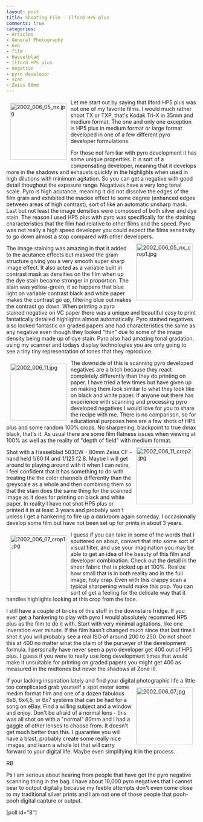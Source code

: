 ```yaml
---
layout: post
title: Shooting Film - Ilford HP5 plus
comments: true
categories:
- Articles
- General Photography
- 6x6
- film
- Hasselblad
- Ilford HP5 plus
- negative
- pyro developer
- scan
- Zeiss 80mm
---
```

<a rel="lightbox" href="/wp-content/uploads/2009/06/2002_006_05_nx.jpg"><img title="2002_006_05_nx.jpg" src="/wp-content/uploads/2009/06/.thumbs/.2002_006_05_nx.jpg" border="0" alt="2002_006_05_nx.jpg" hspace="10" vspace="10" width="150" height="150" align="left" /></a>Let me start out by saying that Ilford HP5 plus was not one of my favorite films. I would much rather shoot TX or TXP, that's Kodak Tri-X in 35mm and medium format. The one and only one exception is HP5 plus in medium format or large format developed in one of a few different pyro developer formulations.

For those not familiar with pyro development it has some unique properties. It is sort of a compensating developer, meaning that it develops more in the shadows and exhausts quickly in the highlights when used in high dilutions with minimum agitation. So you can get a negative with good detail thoughout the exposure range. Negatives have a very long tonal scale. Pyro is high acutance, meaning it did not dissolve the edges of the film grain and exhibited the mackie effect to some degree (enhanced edges between areas of high contrast), sort of like an automatic unsharp mask. Last but not least the image densities were composed of both silver and dye stain. The reason I used HP5 plus with pyro was specifically for the staining characteristics that the film had relative to other films and the speed. Pyro was not really a high speed developer you could expect the films sensitivity to go down almost a stop compared with other developers.<a rel="lightbox" href="/wp-content/uploads/2009/06/2002_006_05_nx_crop1.jpg"><img title="2002_006_05_nx_crop1.jpg" src="/wp-content/uploads/2009/06/.thumbs/.2002_006_05_nx_crop1.jpg" border="0" alt="2002_006_05_nx_crop1.jpg" hspace="10" vspace="10" width="150" height="150" align="right" /></a>

The image staining was amazing in that it added to the acutance effects but masked the grain structure giving you a very smooth super sharp image effect. It also acted as a variable built in contrast mask as densities on the film when up the dye stain became stronger in proportion. The stain was yellow-green, it so happens that blue light on variable contrast black and white paper makes the contrast go up, filtering blue out makes the contrast go down. When printing a pyro stained negative on VC paper there was a unique and beautiful easy to print fantatically detailed highlights almost automatically. Pyro stained negatives also looked fantastic on graded papers and had characteristics the same as any negative even though they looked "thin" due to some of the image density being made up of dye stain. Pyro also had amazing tonal gradation, using my scanner and todays display technologies you are only going to see a tiny tiny representation of tones that they reproduce.

<a rel="lightbox" href="/wp-content/uploads/2009/06/2002_006_11.jpg"><img title="2002_006_11.jpg" src="/wp-content/uploads/2009/06/.thumbs/.2002_006_11.jpg" border="0" alt="2002_006_11.jpg" hspace="10" vspace="10" width="150" height="150" align="left" /></a>The downside of this is scanning pyro developed negatives are a bitch because they react completely differently than they do printing on paper. I have tried a few times but have given up on making them look similar to what they look like on black and white paper. If anyone out there has experience with scanning and processing pyro developed negatives I would love for you to share the recipe with me. There is no comparison, so for educational purposes here are a few shots of HP5 plus and some random 100% crops. No sharpening, blackpoint to true dmax black, that's it. As usual there are some film flatness issues when viewing at 100% as well as the reality of "depth of field" with medium format.<a rel="lightbox" href="/wp-content/uploads/2009/06/2002_006_11_crop2.jpg"><img title="2002_006_11_crop2.jpg" src="/wp-content/uploads/2009/06/.thumbs/.2002_006_11_crop2.jpg" border="0" alt="2002_006_11_crop2.jpg" hspace="10" vspace="10" width="150" height="150" align="right" /></a>

Shot with a Hasselblad 503CW - 80mm Zeiss CF - hand held 1/60 f4 and 1/125 f2.8. Maybe I will get around to playing around with it when I can retire, I feel confident that it has something to do with treating the the color channels differently than the greyscale as a whole and then combining them so that the stain does the same thing for the scanned image as it does for printing on black and white paper. In reality I have not shot HP5 plus or printed it in at least 3 years and probably won't unless I get a hankering to fire up a darkroom again someday. I occasionally develop some film but have not been set up for prints in about 3 years.

<a rel="lightbox" href="/wp-content/uploads/2009/06/2002_006_07_crop1.jpg"><img title="2002_006_07_crop1.jpg" src="/wp-content/uploads/2009/06/.thumbs/.2002_006_07_crop1.jpg" border="0" alt="2002_006_07_crop1.jpg" hspace="10" vspace="10" width="150" height="150" align="left" /></a>I guess if you can take in some of the words that I sputtered on about, convert that into some sort of visual filter, and use your imagination you may be able to get an idea of the beauty of this film and developer combination. Check out the detail in the sheer fabric that is picked up at 100%. Realize how small that is in both reality and in the full image, holy crap. Even with this crappy scan a typical sharpening would make this pop. You can sort of get a feeling for the delicate way that it handles highlights looking at this crop from the face.

I still have a couple of bricks of this stuff in the downstairs fridge. If you ever get a hankering to play with pyro I would absolutely recommed HP5 plus as the film to do it with. Start with very minimal agitations, like one inverstion ever minute. If the film hasn't changed much since that last time I shot it you will probably see a real ISO of around 200 to 250. Do not shoot this at 400 no matter what the claim of the purveyer of the development formula. I personally have never seen a pyro developer get 400 out of HP5 plus. I guess if you were to really use long development times that would make it unsuitable for printing on graded papers you might get 400 as measured in the midtones but never the shadows at Zone III.

If your lacking inspiration lately and find your digital photographic life a little too <a rel="lightbox" href="/wp-content/uploads/2009/06/2002_006_07.jpg"><img title="2002_006_07.jpg" src="/wp-content/uploads/2009/06/.thumbs/.2002_006_07.jpg" border="0" alt="2002_006_07.jpg" hspace="10" vspace="10" width="150" height="150" align="right" /></a>complicated grab yourself a spot meter some medim format film and one of a dozen fabulous 6x6, 6x4,5, or 6x7 systems that can be had for a song on eBay. Find a willing subject and a window and enjoy. Don't be afraid of a normal lens - this was all shot on with a "normal" 80mm and I had a gaggle of other lenses to choose from. It doesn't get much better than this. I guarantee you will have a blast, probably create some really nice images, and learn a whole lot that will carry forward to your digital life. Maybe even simplifying it in the process.

RB

Ps I am serious about hearing from people that have got the pyro negative scanning thing in the bag. I have about 10,000 pyro negatives that I cannot bear to output digitally because my feeble attempts don't even come close to my traditional silver prints and I am not one of those people that pooh-pooh digital capture or output.

[poll id="8"] 